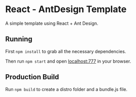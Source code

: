 # React - AntDesign Template

A simple template using React + Ant Design.

## Running

First `npm install` to grab all the necessary dependencies. 

Then run `npm start` and open <localhost:777> in your browser.

## Production Build

Run `npm build` to create a distro folder and a bundle.js file.
